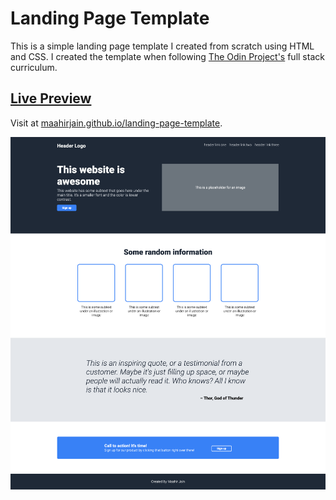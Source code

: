 # Landing Page Template

This is a simple landing page template I created from scratch using HTML and CSS. I created the template when following [The Odin Project's](https://www.theodinproject.com/) full stack curriculum.

## [Live Preview](https://maahirjain.github.io/landing-page-template)
Visit at [maahirjain.github.io/landing-page-template](https://maahirjain.github.io/landing-page-template).

![Screenshot of the webpage](./screenshot.png)
